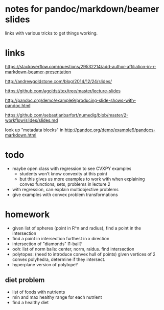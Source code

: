 # notes for pandoc/markdown/beamer slides
links with various tricks to get things working.

# links
https://stackoverflow.com/questions/29532214/add-author-affiliation-in-r-markdown-beamer-presentation

http://andrewgoldstone.com/blog/2014/12/24/slides/

https://github.com/agoldst/tex/tree/master/lecture-slides

http://pandoc.org/demo/example9/producing-slide-shows-with-pandoc.html

https://github.com/sebastianbarfort/numedig/blob/master/2-workflow/slides/slides.md

look up "metadata blocks" in <http://pandoc.org/demo/example9/pandocs-markdown.html>

# todo
- maybe open class with regression to see CVXPY examples
    - students won't know convexity at this point
    - but this gives us more examples to work with when
      explaining convex functions, sets, problems in lecture 2
- with regression, can explain multiobjective problems
- give examples with convex problem transformations

# homework
- given list of spheres (point in R^n and radius), find a point in the intersection
- find a point in intersection furthest in x direction
- intersection of "diamonds" l1-ball?
- ooh: list of norm balls: center, norm, raidus. find intersection
- polytopes: (need to introduce convex hull of points) given vertices of 2 convex polyhedra, determine if they intersect.
- hyperplane version of polytope?

## diet problem
- list of foods with nutrients
- min and max healthy range for each nutrient
- find a healthy diet
